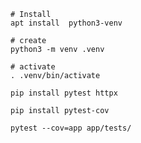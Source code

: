     # Install 
    apt install  python3-venv 

    # create
    python3 -m venv .venv

    # activate
    . .venv/bin/activate

    pip install pytest httpx

    pip install pytest-cov

    pytest --cov=app app/tests/